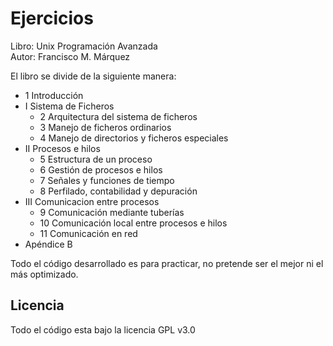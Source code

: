 Ejercicios
==========

Libro: Unix Programación Avanzada  
Autor: Francisco M. Márquez

El libro se divide de la siguiente manera:
* 1 Introducción
* I Sistema de Ficheros
	* 2 Arquitectura del sistema de ficheros
	* 3 Manejo de ficheros ordinarios
	* 4 Manejo de directorios y ficheros especiales
* II Procesos e hilos
	* 5 Estructura de un proceso
	* 6 Gestión de procesos e hilos
	* 7 Señales y funciones de tiempo
	* 8 Perfilado, contabilidad y depuración
* III Comunicacion entre procesos
	* 9 Comunicación mediante tuberías
	* 10 Comunicación local entre procesos e hilos
	* 11 Comunicación en red
* Apéndice B  

Todo el código desarrollado es para practicar, no pretende ser el mejor
ni el más optimizado.

## Licencia
Todo el código esta bajo la licencia GPL v3.0
